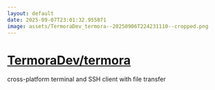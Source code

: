 ```yaml
---
layout: default
date: 2025-09-07T23:01:32.955871
image: assets/TermoraDev_termora--20250906T224231110--cropped.png
---
```


# [TermoraDev/termora](https://github.com/TermoraDev/termora)

cross-platform terminal and SSH client with file transfer

